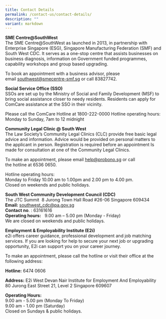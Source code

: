 ```yaml
---
title: Contact Details
permalink: /contact-us/contact-details/
description: ""
variant: markdown
---
```

**SME Centre@SouthWest**<br>
The SME Centre@SouthWest as launched in 2013, in partnership with Enterprise Singapore (ESG), Singapore Manufacturing Federation (SMF) and South West CDC. It serves as a one-stop centre that assists businesses on business diagnosis, information on Government funded programmes, capability workshops and group based upgrading.&nbsp;

To book an appointment with a business advisor, please email&nbsp;[southwest@smecentre-smf.sg](mailto:bernardtan@smecentre-smf.sg)&nbsp;or call 83827742.

**Social Service Office (SSO)**<br>
SSOs are set up by the Ministry of Social and Family Development (MSF) to bring social assistance closer to needy residents. Residents can apply for ComCare assistance at the SSO in their vicinity.  
 
Please call the ComCare Hotline at 1800-222-0000
Hotline operating hours:
Monday to Sunday, 7am to 12 midnight


**Community Legal Clinic @ South West**<br>
The Law Society’s Community Legal Clinics (CLC) provide free basic legal advice and information. Advice would be provided on personal matters to the applicant in person. Registration is required before an appointment Is made for consultation at one of the Community Legal Clinics.

To make an appointment, please email [help@probono.sg](mailto:help@probono.sg) or&nbsp;call the&nbsp;hotline&nbsp;at&nbsp;6536 0650.  
  
Hotline operating hours:  
Monday to Friday 10.00 am to 1.00pm and 2.00 pm to 4.00 pm.  
Closed on weekends and public holidays.

**South West Community Development Council (CDC)**<br>
The JTC Summit&nbsp;
8 Jurong Town Hall Road
#26-06 Singapore 609434<br>
**Email:**&nbsp;southwest_cdc@pa.gov.sg  
**Contact no**. :&nbsp;63161616<br>
**Operating hours:**&nbsp;&nbsp;
9.00 am – 5.00 pm (Monday - Friday)<br>
We are closed on weekends and public holidays.<br>

**Employment &amp; Employability Institute (E2i)**<br>
e2i offers career guidance, professional development and job matching services. If you are looking for help to secure your next job or upgrading opportunity, E2i can support you on your career journey.

To make an appointment, please call the hotline or visit their office at the following address:

**Hotline:**&nbsp;6474 0606

**Address:** E2i West
Devan Nair Institute for Employment And Employability
80 Jurong East Street 21, Level 2
Singapore 609607

**Operating Hours:**<br>
9.00 am - 5.00 pm (Monday To Friday)<br>
9.00 am - 1.00 pm (Saturday)<br>
Closed on Sundays &amp; public holidays.